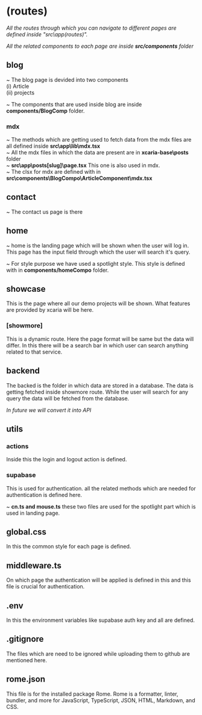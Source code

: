 
<h1>(routes)</h1>

*All the routes through which you can navigate to different pages are defined inside "src\app\(routes)".*

 *All the related components to each page are inside **src/components** folder*

<h2>blog</h2>

~ The blog page is devided into two components <br>
    (i) Article <br>
    (ii) projects

~ The components that are used inside blog are inside **components/BlogComp** folder.

<h3>mdx</h3>

~ The methods which are getting used to fetch data from the mdx files are all defined inside **src\app\lib\mdx.tsx** <br>
~ All the mdx files in which the data are present are in **xcaria-base\posts** folder <br>
~ **src\app\posts\[slug]\page.tsx** This one is also used in mdx.<br>
~ The clsx for mdx are defined with in **src\components\BlogCompo\ArticleComponent\mdx.tsx**

<h2>contact</h2>

~ The contact us page is there


<h2>home</h2>

~ home is the landing page which will be shown when the user will log in. This page has the input field through which the user will search it's query.

~ For style purpose we have used a spotlight style. This style is defined with in 
**components/homeCompo** folder.

<h2>showcase</h2>

This is the page where all our demo projects will be shown. What features are provided by xcaria will be here.

<h3>[showmore]</h3>
This is a dynamic route. Here the page format will be same but the data will differ. In this there will be a search bar in which user can search anything related to that service.

<h2>backend</h2>
The backed is the folder in which data are stored in a database. The data is getting fetched inside showmore route. While the user will search for any query the data will be fetched from the database.

*In future we will convert it into API*

<h2>utils</h2>

<h3>actions</h3>
Inside this the login and logout action is defined.
<h3>supabase</h3>
This is used for authentication. all the related methods which are needed for authentication is defined here.

~  **cn.ts and mouse.ts** these two files are used for the spotlight part which is used in landing page.

<h2>global.css</h2>
In this the common style for each page is defined.

<h2>middleware.ts</h2>
On which page the authentication will be applied is defined in this and this file is crucial for authentication.

<h2>.env</h2>

In this the environment variables like supabase auth key and all are defined.

<h2>.gitignore</h2>
The files which are need to be ignored while uploading them to github are mentioned here.

<h2>rome.json</h2>
This file is for the installed package Rome. Rome is a formatter, linter, bundler, and more for JavaScript, TypeScript, JSON, HTML, Markdown, and CSS.
 
 






